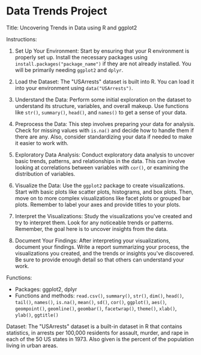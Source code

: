 # Data Trends Project

Title: Uncovering Trends in Data using R and ggplot2

Instructions:
1. Set Up Your Environment: Start by ensuring that your R environment is properly set up. Install the necessary packages using `install.packages("package_name")` if they are not already installed. You will be primarily needing `ggplot2` and `dplyr`.

2. Load the Dataset: The "USArrests" dataset is built into R. You can load it into your environment using `data("USArrests")`.

3. Understand the Data: Perform some initial exploration on the dataset to understand its structure, variables, and overall makeup. Use functions like `str()`, `summary()`, `head()`, and `names()` to get a sense of your data.

4. Preprocess the Data: This step involves preparing your data for analysis. Check for missing values with `is.na()` and decide how to handle them if there are any. Also, consider standardizing your data if needed to make it easier to work with.

5. Exploratory Data Analysis: Conduct exploratory data analysis to uncover basic trends, patterns, and relationships in the data. This can involve looking at correlations between variables with `cor()`, or examining the distribution of variables.

6. Visualize the Data: Use the `ggplot2` package to create visualizations. Start with basic plots like scatter plots, histograms, and box plots. Then, move on to more complex visualizations like facet plots or grouped bar plots. Remember to label your axes and provide titles to your plots.

7. Interpret the Visualizations: Study the visualizations you've created and try to interpret them. Look for any noticeable trends or patterns. Remember, the goal here is to uncover insights from the data.

8. Document Your Findings: After interpreting your visualizations, document your findings. Write a report summarizing your process, the visualizations you created, and the trends or insights you've discovered. Be sure to provide enough detail so that others can understand your work.

Functions:
- Packages: ggplot2, dplyr
- Functions and methods: `read.csv()`, `summary()`, `str()`, `dim()`, `head()`, `tail()`, `names()`, `is.na()`, `mean()`, `sd()`, `cor()`, `ggplot()`, `aes()`, `geompoint()`, `geomline()`, `geombar()`, `facetwrap()`, `theme()`, `xlab()`, `ylab()`, `ggtitle()`

Dataset: The "USArrests" dataset is a built-in dataset in R that contains statistics, in arrests per 100,000 residents for assault, murder, and rape in each of the 50 US states in 1973. Also given is the percent of the population living in urban areas.
